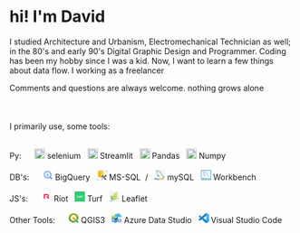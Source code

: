 # hi! I'm David #

I studied Architecture and Urbanism, Electromechanical Technician as well; in the 80's and early 90's Digital Graphic Design and Programmer. Coding has been my hobby since I was a kid. Now, I want to learn a few things about data flow. I working as a freelancer

Comments and questions are always welcome. nothing grows alone
<br><br><br><br>
I primarily use, some tools:

<br>
<div>
Py: &nbsp;&nbsp;&nbsp;&nbsp;
<a><img src="https://camo.githubusercontent.com/74ed64243ba05754329bc527cd4240ebd1c087a1/68747470733a2f2f73656c656e69756d2e6465762f696d616765732f73656c656e69756d5f6c6f676f5f7371756172655f677265656e2e706e67"  width="18px" height="18px">
selenium</a>&nbsp;&nbsp;
</a>
<a><img src="https://avatars.githubusercontent.com/u/45109972?s=200&v=4"  width="18px" height="18px">
Streamlit</a>&nbsp;&nbsp;
</a>
<a><img src="https://avatars.githubusercontent.com/u/21206976?s=280&v=4"  width="18px" height="18px">
Pandas</a>&nbsp;&nbsp;
</a>
<a><img src="https://avatars.githubusercontent.com/u/288276?s=280&v=4"  width="18px" height="18px">
Numpy</a>&nbsp;&nbsp;
</a>
</div>
<br>
<div>
DB's: &nbsp;&nbsp;&nbsp;&nbsp;
<a><img src="https://raw.githubusercontent.com/devicemxl/devicemxl/raiz/imgs/bigquery.png"  width="18px" height="18px">
BigQuery</a>&nbsp;&nbsp;
<a><img src="https://raw.githubusercontent.com/devicemxl/devicemxl/raiz/imgs/MSSQL.png"  width="18px" height="18px">
MS-SQL</a>&nbsp;&nbsp;/&nbsp;&nbsp;
<a><img src="https://raw.githubusercontent.com/devicemxl/devicemxl/raiz/imgs/mysql.png"  width="18px" height="18px">
mySQL</a>&nbsp;&nbsp;
<a><img src="https://raw.githubusercontent.com/devicemxl/devicemxl/raiz/imgs/workbench.png"  width="18px" height="18px">
Workbench</a>&nbsp;&nbsp;
</div>

<br>
<div>
JS's: &nbsp;&nbsp;&nbsp;&nbsp;
<a><img src="https://raw.githubusercontent.com/devicemxl/devicemxl/raiz/imgs/riot.png"  width="18px" height="18px">
Riot</a>&nbsp;&nbsp;
<a><img src="https://raw.githubusercontent.com/devicemxl/devicemxl/raiz/imgs/turf.png"  width="18px" height="18px">
Turf</a>&nbsp;&nbsp;
<a><img src="https://raw.githubusercontent.com/devicemxl/devicemxl/raiz/imgs/leafted.png"  width="18px" height="18px">
Leaflet</a>&nbsp;&nbsp;
</div>

<br>
<div>
Other Tools: &nbsp;&nbsp;&nbsp;&nbsp;
<a><img src="https://raw.githubusercontent.com/devicemxl/devicemxl/raiz/imgs/qgis.png"  width="18px" height="18px">
QGIS3</a>&nbsp;&nbsp;
<a><img src="https://raw.githubusercontent.com/devicemxl/devicemxl/raiz/imgs/azure.png"  width="18px" height="18px">
Azure Data Studio</a>&nbsp;&nbsp;
<a><img src="https://raw.githubusercontent.com/devicemxl/devicemxl/raiz/imgs/VScode.png"  width="18px" height="18px">
Visual Studio Code</a>&nbsp;&nbsp;
</div>
